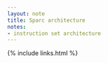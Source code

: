 ```yaml
---
layout: note
title: Sparc architecture
notes:
- instruction set architecture
---
```

{% include links.html %}

